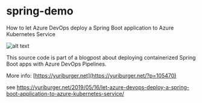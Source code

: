 # spring-demo
How to let Azure DevOps deploy a Spring Boot application to Azure Kubernetes Service

![alt text](process.png "Deploy a Spring Boot application to Azure Kubernetes Service")

This source code is part of a blogpost about deploying containerized Spring Boot apps with Azure DevOps Pipelines.

More info: [https://yuriburger.net](https://yuriburger.net/?p=105470)

see https://yuriburger.net/2019/05/16/let-azure-devops-deploy-a-spring-boot-application-to-azure-kubernetes-service/
